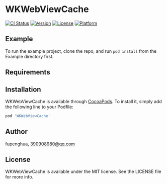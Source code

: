 # WKWebViewCache

[![CI Status](https://img.shields.io/travis/fupenghua/WKWebViewCache.svg?style=flat)](https://travis-ci.org/fupenghua/WKWebViewCache)
[![Version](https://img.shields.io/cocoapods/v/WKWebViewCache.svg?style=flat)](https://cocoapods.org/pods/WKWebViewCache)
[![License](https://img.shields.io/cocoapods/l/WKWebViewCache.svg?style=flat)](https://cocoapods.org/pods/WKWebViewCache)
[![Platform](https://img.shields.io/cocoapods/p/WKWebViewCache.svg?style=flat)](https://cocoapods.org/pods/WKWebViewCache)

## Example

To run the example project, clone the repo, and run `pod install` from the Example directory first.

## Requirements

## Installation

WKWebViewCache is available through [CocoaPods](https://cocoapods.org). To install
it, simply add the following line to your Podfile:

```ruby
pod 'WKWebViewCache'
```

## Author

fupenghua, 390908980@qq.com

## License

WKWebViewCache is available under the MIT license. See the LICENSE file for more info.
